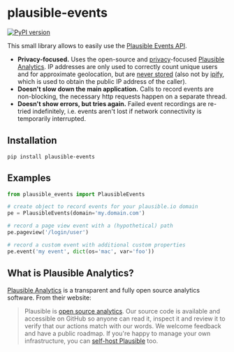 # plausible-events

[![PyPI version](https://img.shields.io/pypi/v/plausible-events.svg)](https://pypi.org/project/plausible-events)

This small library allows to easily use the [Plausible Events API](https://plausible.io/docs/events-api).

- **Privacy-focused.**
  Uses the open-source and [privacy](https://plausible.io/privacy-focused-web-analytics)-focused [Plausible Analytics](https://plausible.io).
  IP addresses are only used to correctly count unique users and for approximate geolocation, but are [never stored](https://plausible.io/privacy-focused-web-analytics#no-personal-data-is-collected) (also not by [ipify](https://www.ipify.org), which is used to obtain the public IP address of the caller).
- **Doesn't slow down the main application.**
  Calls to record events are non-blocking, the necessary http requests happen on a separate thread.
- **Doesn't show errors, but tries again.**
  Failed event recordings are re-tried indefinitely, i.e. events aren't lost if network connectivity is temporarily interrupted.

## Installation

```
pip install plausible-events
```

## Examples

```python
from plausible_events import PlausibleEvents

# create object to record events for your plausible.io domain
pe = PlausibleEvents(domain='my.domain.com')

# record a page view event with a (hypothetical) path
pe.pageview('/login/user')

# record a custom event with additional custom properties
pe.event('my event', dict(os='mac', var='foo'))
```


## What is Plausible Analytics?

[Plausible Analytics](https://plausible.io) is a transparent and fully open source analytics software. From their website:

> Plausible is [open source analytics](https://plausible.io/open-source-website-analytics). Our source code is available and accessible on GitHub so anyone can read it, inspect it and review it to verify that our actions match with our words. We welcome feedback and have a public roadmap. If you're happy to manage your own infrastructure, you can [self-host Plausible](https://plausible.io/self-hosted-web-analytics) too.
